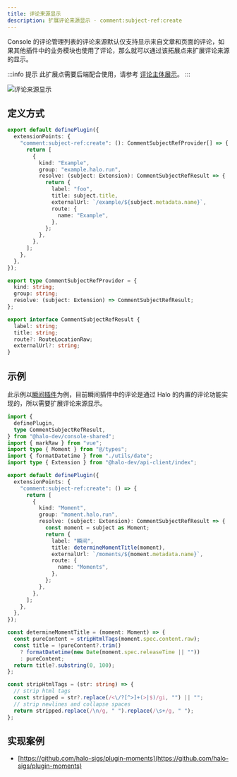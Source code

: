 ```yaml
---
title: 评论来源显示
description: 扩展评论来源显示 - comment:subject-ref:create
---
```


Console 的评论管理列表的评论来源默认仅支持显示来自文章和页面的评论，如果其他插件中的业务模块也使用了评论，那么就可以通过该拓展点来扩展评论来源的显示。

:::info 提示
此扩展点需要后端配合使用，请参考 [评论主体展示](../../server/extension-points/comment-subject.md)。
:::

![评论来源显示](/img/developer-guide/plugin/extension-points/ui/comment-subject-ref-create.png)

## 定义方式

```ts
export default definePlugin({
  extensionPoints: {
    "comment:subject-ref:create": (): CommentSubjectRefProvider[] => {
      return [
        {
          kind: "Example",
          group: "example.halo.run",
          resolve: (subject: Extension): CommentSubjectRefResult => {
            return {
              label: "foo",
              title: subject.title,
              externalUrl: `/example/${subject.metadata.name}`,
              route: {
                name: "Example",
              },
            };
          },
        },
      ];
    },
  },
});
```

```ts title="CommentSubjectRefProvider"
export type CommentSubjectRefProvider = {
  kind: string;
  group: string;
  resolve: (subject: Extension) => CommentSubjectRefResult;
};
```

```ts title="CommentSubjectRefResult"
export interface CommentSubjectRefResult {
  label: string;
  title: string;
  route?: RouteLocationRaw;
  externalUrl?: string;
}
```

## 示例

此示例以[瞬间插件](https://github.com/halo-sigs/plugin-moments)为例，目前瞬间插件中的评论是通过 Halo 的内置的评论功能实现的，所以需要扩展评论来源显示。

```ts
import {
  definePlugin,
  type CommentSubjectRefResult,
} from "@halo-dev/console-shared";
import { markRaw } from "vue";
import type { Moment } from "@/types";
import { formatDatetime } from "./utils/date";
import type { Extension } from "@halo-dev/api-client/index";

export default definePlugin({
  extensionPoints: {
    "comment:subject-ref:create": () => {
      return [
        {
          kind: "Moment",
          group: "moment.halo.run",
          resolve: (subject: Extension): CommentSubjectRefResult => {
            const moment = subject as Moment;
            return {
              label: "瞬间",
              title: determineMomentTitle(moment),
              externalUrl: `/moments/${moment.metadata.name}`,
              route: {
                name: "Moments",
              },
            };
          },
        },
      ];
    },
  },
});

const determineMomentTitle = (moment: Moment) => {
  const pureContent = stripHtmlTags(moment.spec.content.raw);
  const title = !pureContent?.trim()
    ? formatDatetime(new Date(moment.spec.releaseTime || ""))
    : pureContent;
  return title?.substring(0, 100);
};

const stripHtmlTags = (str: string) => {
  // strip html tags
  const stripped = str?.replace(/<\/?[^>]+(>|$)/gi, "") || "";
  // strip newlines and collapse spaces
  return stripped.replace(/\n/g, " ").replace(/\s+/g, " ");
};
```

## 实现案例

- [https://github.com/halo-sigs/plugin-moments](https://github.com/halo-sigs/plugin-moments)
